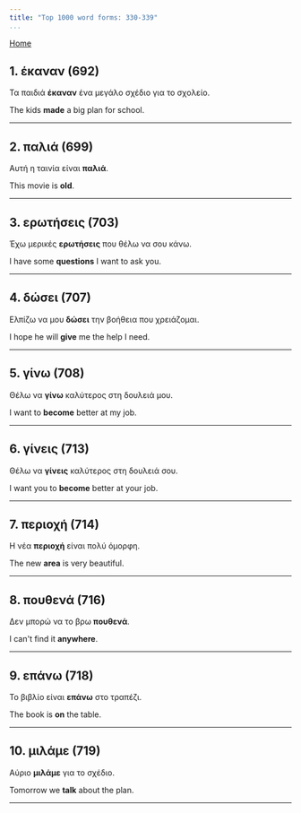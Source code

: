 ```yaml
---
title: "Top 1000 word forms: 330-339"
...
```


[Home](./) 

## 1. έκαναν (692)

Τα παιδιά **έκαναν** ένα μεγάλο σχέδιο για το σχολείο.  

The kids **made** a big plan for school.

---

## 2. παλιά (699)

Αυτή η ταινία είναι **παλιά**.

This movie is **old**.

---

## 3. ερωτήσεις (703)

Έχω μερικές **ερωτήσεις** που θέλω να σου κάνω.  

I have some **questions** I want to ask you.

---

## 4. δώσει (707)

Ελπίζω να μου **δώσει** την βοήθεια που χρειάζομαι.

I hope he will **give** me the help I need.

---

## 5. γίνω (708)

Θέλω να **γίνω** καλύτερος στη δουλειά μου.

I want to **become** better at my job.

---

## 6. γίνεις (713)

Θέλω να **γίνεις** καλύτερος στη δουλειά σου.

I want you to **become** better at your job.

---

## 7. περιοχή (714)

Η νέα **περιοχή** είναι πολύ όμορφη.  

The new **area** is very beautiful.

---

## 8. πουθενά (716)

Δεν μπορώ να το βρω **πουθενά**.  

I can't find it **anywhere**.

---

## 9. επάνω (718)

Το βιβλίο είναι **επάνω** στο τραπέζι.  

The book is **on** the table.

---

## 10. μιλάμε (719)

Αύριο **μιλάμε** για το σχέδιο.

Tomorrow we **talk** about the plan.

---

